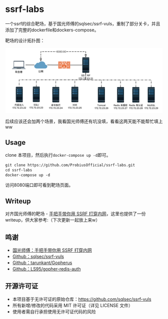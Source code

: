 # ssrf-labs
一个ssrf的综合靶场，基于国光师傅的sqlsec/ssrf-vuls，重制了部分关卡，并且添加了完整的dockerfile和dockers-compose。

靶场的设计拓扑图：

![](imgs/total.png)  

后续应该还会加两个场景，我看国光师傅还有坑没填，看看这两天能不能帮忙填上ww


## Usage
clone 本项目，然后执行`docker-compose up -d`即可。
```
git clone https://github.com/ProbiusOfficial/ssrf-labs.git
cd ssrf-labs
docker-compose up -d
```
访问8080端口即可看到靶场页面。

## Writeup
对齐国光师傅的靶场 - [手把手带你用 SSRF 打穿内网](https://www.sqlsec.com/2021/05/ssrf.html)，这里也提供了一份writeup，供大家参考:（下次更新一起放上来w）

## 鸣谢

- [国光师傅：手把手带你用 SSRF 打穿内网](https://www.sqlsec.com/2021/05/ssrf.html)
- [Github：sqlsec/ssrf-vuls](https://github.com/sqlsec/ssrf-vuls)
- [Github：tarunkant/Gopherus](https://github.com/tarunkant/Gopherus)
- [Github：LS95/gopher-redis-auth](https://github.com/LS95/gopher-redis-auth)

## 开源许可证

- 本项目基于无许可证的原始仓库：https://github.com/sqlsec/ssrf-vuls
- 所有新增/修改的代码采用 MIT 许可证（详见 LICENSE 文件）
- 使用者需自行承担使用无许可证代码的风险
